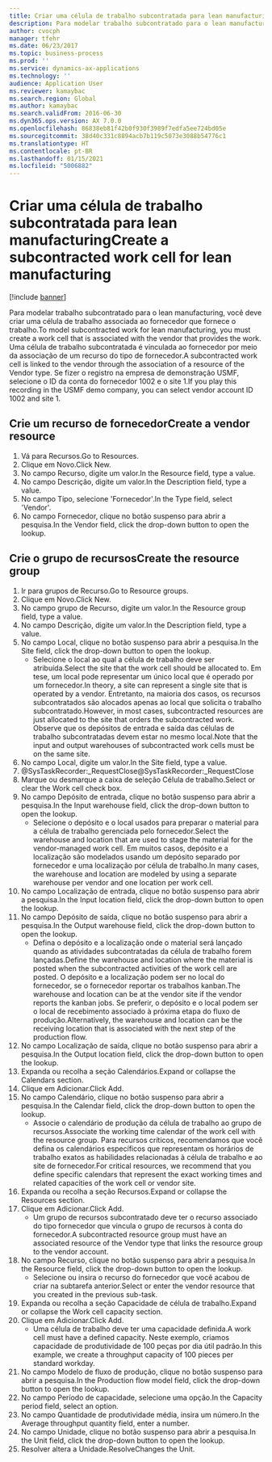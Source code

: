 ```yaml
---
title: Criar uma célula de trabalho subcontratada para lean manufacturing
description: Para modelar trabalho subcontratado para o lean manufacturing, você deve criar uma célula de trabalho associada ao fornecedor que fornece o trabalho.
author: cvocph
manager: tfehr
ms.date: 06/23/2017
ms.topic: business-process
ms.prod: ''
ms.service: dynamics-ax-applications
ms.technology: ''
audience: Application User
ms.reviewer: kamaybac
ms.search.region: Global
ms.author: kamaybac
ms.search.validFrom: 2016-06-30
ms.dyn365.ops.version: AX 7.0.0
ms.openlocfilehash: 86838eb81f42b0f930f3989f7edfa5ee724bd05e
ms.sourcegitcommit: 38d40c331c8894acb7b119c5073e3088b54776c1
ms.translationtype: HT
ms.contentlocale: pt-BR
ms.lasthandoff: 01/15/2021
ms.locfileid: "5006882"
---
```

# <a name="create-a-subcontracted-work-cell-for-lean-manufacturing"></a><span data-ttu-id="5a9be-103">Criar uma célula de trabalho subcontratada para lean manufacturing</span><span class="sxs-lookup"><span data-stu-id="5a9be-103">Create a subcontracted work cell for lean manufacturing</span></span>

[!include [banner](../../includes/banner.md)]

<span data-ttu-id="5a9be-104">Para modelar trabalho subcontratado para o lean manufacturing, você deve criar uma célula de trabalho associada ao fornecedor que fornece o trabalho.</span><span class="sxs-lookup"><span data-stu-id="5a9be-104">To model subcontracted work for lean manufacturing, you must create a work cell that is associated with the vendor that provides the work.</span></span> <span data-ttu-id="5a9be-105">Uma célula de trabalho subcontratada é vinculada ao fornecedor por meio da associação de um recurso do tipo de fornecedor.</span><span class="sxs-lookup"><span data-stu-id="5a9be-105">A subcontracted work cell is linked to the vendor through the association of a resource of the Vendor type.</span></span> <span data-ttu-id="5a9be-106">Se fizer o registro na empresa de demonstração USMF, selecione o ID da conta do fornecedor 1002 e o site 1.</span><span class="sxs-lookup"><span data-stu-id="5a9be-106">If you play this recording in the USMF demo company, you can select vendor account ID 1002 and site 1.</span></span>


## <a name="create-a-vendor-resource"></a><span data-ttu-id="5a9be-107">Crie um recurso de fornecedor</span><span class="sxs-lookup"><span data-stu-id="5a9be-107">Create a vendor resource</span></span>
1. <span data-ttu-id="5a9be-108">Vá para Recursos.</span><span class="sxs-lookup"><span data-stu-id="5a9be-108">Go to Resources.</span></span>
2. <span data-ttu-id="5a9be-109">Clique em Novo.</span><span class="sxs-lookup"><span data-stu-id="5a9be-109">Click New.</span></span>
3. <span data-ttu-id="5a9be-110">No campo Recurso, digite um valor.</span><span class="sxs-lookup"><span data-stu-id="5a9be-110">In the Resource field, type a value.</span></span>
4. <span data-ttu-id="5a9be-111">No campo Descrição, digite um valor.</span><span class="sxs-lookup"><span data-stu-id="5a9be-111">In the Description field, type a value.</span></span>
5. <span data-ttu-id="5a9be-112">No campo Tipo, selecione 'Fornecedor'.</span><span class="sxs-lookup"><span data-stu-id="5a9be-112">In the Type field, select 'Vendor'.</span></span>
6. <span data-ttu-id="5a9be-113">No campo Fornecedor, clique no botão suspenso para abrir a pesquisa.</span><span class="sxs-lookup"><span data-stu-id="5a9be-113">In the Vendor field, click the drop-down button to open the lookup.</span></span>

## <a name="create-the-resource-group"></a><span data-ttu-id="5a9be-114">Crie o grupo de recursos</span><span class="sxs-lookup"><span data-stu-id="5a9be-114">Create the resource group</span></span>
1. <span data-ttu-id="5a9be-115">Ir para grupos de Recurso.</span><span class="sxs-lookup"><span data-stu-id="5a9be-115">Go to Resource groups.</span></span>
2. <span data-ttu-id="5a9be-116">Clique em Novo.</span><span class="sxs-lookup"><span data-stu-id="5a9be-116">Click New.</span></span>
3. <span data-ttu-id="5a9be-117">No campo grupo de Recurso, digite um valor.</span><span class="sxs-lookup"><span data-stu-id="5a9be-117">In the Resource group field, type a value.</span></span>
4. <span data-ttu-id="5a9be-118">No campo Descrição, digite um valor.</span><span class="sxs-lookup"><span data-stu-id="5a9be-118">In the Description field, type a value.</span></span>
5. <span data-ttu-id="5a9be-119">No campo Local, clique no botão suspenso para abrir a pesquisa.</span><span class="sxs-lookup"><span data-stu-id="5a9be-119">In the Site field, click the drop-down button to open the lookup.</span></span>
    * <span data-ttu-id="5a9be-120">Selecione o local ao qual a célula de trabalho deve ser atribuída.</span><span class="sxs-lookup"><span data-stu-id="5a9be-120">Select the site that the work cell should be allocated to.</span></span> <span data-ttu-id="5a9be-121">Em tese, um local pode representar um único local que é operado por um fornecedor.</span><span class="sxs-lookup"><span data-stu-id="5a9be-121">In theory, a site can represent a single site that is operated by a vendor.</span></span> <span data-ttu-id="5a9be-122">Entretanto, na maioria dos casos, os recursos subcontratados são alocados apenas ao local que solicita o trabalho subcontratado.</span><span class="sxs-lookup"><span data-stu-id="5a9be-122">However, in most cases, subcontracted resources are just allocated to the site that orders the subcontracted work.</span></span> <span data-ttu-id="5a9be-123">Observe que os depósitos de entrada e saída das células de trabalho subcontratadas devem estar no mesmo local.</span><span class="sxs-lookup"><span data-stu-id="5a9be-123">Note that the input and output warehouses of subcontracted work cells must be on the same site.</span></span>  
6. <span data-ttu-id="5a9be-124">No campo Local, digite um valor.</span><span class="sxs-lookup"><span data-stu-id="5a9be-124">In the Site field, type a value.</span></span>
7. <span data-ttu-id="5a9be-125">@SysTaskRecorder:_RequestClose</span><span class="sxs-lookup"><span data-stu-id="5a9be-125">@SysTaskRecorder:_RequestClose</span></span>
8. <span data-ttu-id="5a9be-126">Marque ou desmarque a caixa de seleção Célula de trabalho.</span><span class="sxs-lookup"><span data-stu-id="5a9be-126">Select or clear the Work cell check box.</span></span>
9. <span data-ttu-id="5a9be-127">No campo Depósito de entrada, clique no botão suspenso para abrir a pesquisa.</span><span class="sxs-lookup"><span data-stu-id="5a9be-127">In the Input warehouse field, click the drop-down button to open the lookup.</span></span>
    * <span data-ttu-id="5a9be-128">Selecione o depósito e o local usados para preparar o material para a célula de trabalho gerenciada pelo fornecedor.</span><span class="sxs-lookup"><span data-stu-id="5a9be-128">Select the warehouse and location that are used to stage the material for the vendor-managed work cell.</span></span> <span data-ttu-id="5a9be-129">Em muitos casos, depósito e a localização são modelados usando um depósito separado por fornecedor e uma localização por célula de trabalho.</span><span class="sxs-lookup"><span data-stu-id="5a9be-129">In many cases, the warehouse and location are modeled by using a separate warehouse per vendor and one location per work cell.</span></span>  
10. <span data-ttu-id="5a9be-130">No campo Localização de entrada, clique no botão suspenso para abrir a pesquisa.</span><span class="sxs-lookup"><span data-stu-id="5a9be-130">In the Input location field, click the drop-down button to open the lookup.</span></span>
11. <span data-ttu-id="5a9be-131">No campo Depósito de saída, clique no botão suspenso para abrir a pesquisa.</span><span class="sxs-lookup"><span data-stu-id="5a9be-131">In the Output warehouse field, click the drop-down button to open the lookup.</span></span>
    * <span data-ttu-id="5a9be-132">Defina o depósito e a localização onde o material será lançado quando as atividades subcontratadas da célula de trabalho forem lançadas.</span><span class="sxs-lookup"><span data-stu-id="5a9be-132">Define the warehouse and location where the material is posted when the subcontracted activities of the work cell are posted.</span></span> <span data-ttu-id="5a9be-133">O depósito e a localização podem ser no local do fornecedor, se o fornecedor reportar os trabalhos kanban.</span><span class="sxs-lookup"><span data-stu-id="5a9be-133">The warehouse and location can be at the vendor site if the vendor reports the kanban jobs.</span></span> <span data-ttu-id="5a9be-134">Se preferir, o depósito e o local podem ser o local de recebimento associado à próxima etapa do fluxo de produção.</span><span class="sxs-lookup"><span data-stu-id="5a9be-134">Alternatively, the warehouse and location can be the receiving location that is associated with the next step of the production flow.</span></span>  
12. <span data-ttu-id="5a9be-135">No campo Localização de saída, clique no botão suspenso para abrir a pesquisa.</span><span class="sxs-lookup"><span data-stu-id="5a9be-135">In the Output location field, click the drop-down button to open the lookup.</span></span>
13. <span data-ttu-id="5a9be-136">Expanda ou recolha a seção Calendários.</span><span class="sxs-lookup"><span data-stu-id="5a9be-136">Expand or collapse the Calendars section.</span></span>
14. <span data-ttu-id="5a9be-137">Clique em Adicionar.</span><span class="sxs-lookup"><span data-stu-id="5a9be-137">Click Add.</span></span>
15. <span data-ttu-id="5a9be-138">No campo Calendário, clique no botão suspenso para abrir a pesquisa.</span><span class="sxs-lookup"><span data-stu-id="5a9be-138">In the Calendar field, click the drop-down button to open the lookup.</span></span>
    * <span data-ttu-id="5a9be-139">Associe o calendário de produção da célula de trabalho ao grupo de recursos.</span><span class="sxs-lookup"><span data-stu-id="5a9be-139">Associate the working time calendar of the work cell with the resource group.</span></span> <span data-ttu-id="5a9be-140">Para recursos críticos, recomendamos que você defina os calendários específicos que representam os horários de trabalho exatos as habilidades relacionadas à célula de trabalho e ao site de fornecedor.</span><span class="sxs-lookup"><span data-stu-id="5a9be-140">For critical resources, we recommend that you define specific calendars that represent the exact working times and related capacities of the work cell or vendor site.</span></span>  
16. <span data-ttu-id="5a9be-141">Expanda ou recolha a seção Recursos.</span><span class="sxs-lookup"><span data-stu-id="5a9be-141">Expand or collapse the Resources section.</span></span>
17. <span data-ttu-id="5a9be-142">Clique em Adicionar.</span><span class="sxs-lookup"><span data-stu-id="5a9be-142">Click Add.</span></span>
    * <span data-ttu-id="5a9be-143">Um grupo de recursos subcontratado deve ter o recurso associado do tipo fornecedor que vincula o grupo de recursos à conta do fornecedor.</span><span class="sxs-lookup"><span data-stu-id="5a9be-143">A subcontracted resource group must have an associated resource of the Vendor type that links the resource group to the vendor account.</span></span>  
18. <span data-ttu-id="5a9be-144">No campo Recurso, clique no botão suspenso para abrir a pesquisa.</span><span class="sxs-lookup"><span data-stu-id="5a9be-144">In the Resource field, click the drop-down button to open the lookup.</span></span>
    * <span data-ttu-id="5a9be-145">Selecione ou insira o recurso do fornecedor que você acabou de criar na subtarefa anterior.</span><span class="sxs-lookup"><span data-stu-id="5a9be-145">Select or enter the vendor resource that you created in the previous sub-task.</span></span>  
19. <span data-ttu-id="5a9be-146">Expanda ou recolha a seção Capacidade de célula de trabalho.</span><span class="sxs-lookup"><span data-stu-id="5a9be-146">Expand or collapse the Work cell capacity section.</span></span>
20. <span data-ttu-id="5a9be-147">Clique em Adicionar.</span><span class="sxs-lookup"><span data-stu-id="5a9be-147">Click Add.</span></span>
    * <span data-ttu-id="5a9be-148">Uma célula de trabalho deve ter uma capacidade definida.</span><span class="sxs-lookup"><span data-stu-id="5a9be-148">A work cell must have a defined capacity.</span></span> <span data-ttu-id="5a9be-149">Neste exemplo, criamos capacidade de produtividade de 100 peças por dia útil padrão.</span><span class="sxs-lookup"><span data-stu-id="5a9be-149">In this example, we create a throughput capacity of 100 pieces per standard workday.</span></span>  
21. <span data-ttu-id="5a9be-150">No campo Modelo de fluxo de produção, clique no botão suspenso para abrir a pesquisa.</span><span class="sxs-lookup"><span data-stu-id="5a9be-150">In the Production flow model field, click the drop-down button to open the lookup.</span></span>
22. <span data-ttu-id="5a9be-151">No campo Período de capacidade, selecione uma opção.</span><span class="sxs-lookup"><span data-stu-id="5a9be-151">In the Capacity period field, select an option.</span></span>
23. <span data-ttu-id="5a9be-152">No campo Quantidade de produtividade média, insira um número.</span><span class="sxs-lookup"><span data-stu-id="5a9be-152">In the Average throughput quantity field, enter a number.</span></span>
24. <span data-ttu-id="5a9be-153">No campo Unidade, clique no botão suspenso para abrir a pesquisa.</span><span class="sxs-lookup"><span data-stu-id="5a9be-153">In the Unit field, click the drop-down button to open the lookup.</span></span>
25. <span data-ttu-id="5a9be-154">Resolver altera a Unidade.</span><span class="sxs-lookup"><span data-stu-id="5a9be-154">ResolveChanges the Unit.</span></span>

